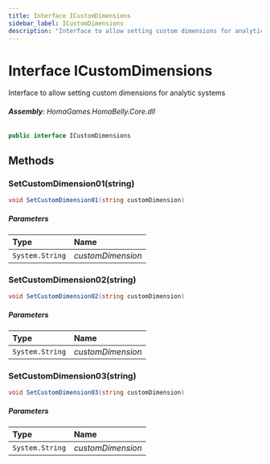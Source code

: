 ```yaml
---
title: Interface ICustomDimensions
sidebar_label: ICustomDimensions
description: "Interface to allow setting custom dimensions for analytic systems"
---
```

# Interface ICustomDimensions
Interface to allow setting custom dimensions for analytic systems

###### **Assembly**: HomaGames.HomaBelly.Core.dll

```csharp title="Declaration"
public interface ICustomDimensions
```
## Methods
### SetCustomDimension01(string)


```csharp title="Declaration"
void SetCustomDimension01(string customDimension)
```

##### Parameters

| Type | Name |
|:--- |:--- |
| `System.String` | *customDimension* |

### SetCustomDimension02(string)


```csharp title="Declaration"
void SetCustomDimension02(string customDimension)
```

##### Parameters

| Type | Name |
|:--- |:--- |
| `System.String` | *customDimension* |

### SetCustomDimension03(string)


```csharp title="Declaration"
void SetCustomDimension03(string customDimension)
```

##### Parameters

| Type | Name |
|:--- |:--- |
| `System.String` | *customDimension* |

